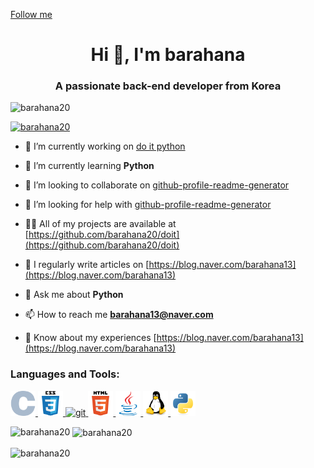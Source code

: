 
[Follow me](https://github.com/barahana20)

<h1 align="center">Hi 👋, I'm barahana</h1>
<h3 align="center">A passionate back-end developer from Korea</h3>

<p align="left"> <img src="https://komarev.com/ghpvc/?username=barahana20&label=Profile%20views&color=0e75b6&style=flat" alt="barahana20" /> </p>

<p align="left"> <a href="https://github.com/ryo-ma/github-profile-trophy"><img src="https://github-profile-trophy.vercel.app/?username=barahana20" alt="barahana20" /></a> </p>

- 🔭 I’m currently working on [do it python](https://github.com/barahana20/doit)

- 🌱 I’m currently learning **Python**

- 👯 I’m looking to collaborate on [github-profile-readme-generator](https://github.com/barahana20/doit)

- 🤝 I’m looking for help with [github-profile-readme-generator](https://github.com/barahana20/doit)

- 👨‍💻 All of my projects are available at [https://github.com/barahana20/doit](https://github.com/barahana20/doit)

- 📝 I regularly write articles on [https://blog.naver.com/barahana13](https://blog.naver.com/barahana13)

- 💬 Ask me about **Python**

- 📫 How to reach me **barahana13@naver.com**

- 📄 Know about my experiences [https://blog.naver.com/barahana13](https://blog.naver.com/barahana13)


<h3 align="left">Languages and Tools:</h3>
<p align="left"> <a href="https://www.cprogramming.com/" target="_blank"> <img src="https://raw.githubusercontent.com/devicons/devicon/master/icons/c/c-original.svg" alt="c" width="40" height="40"/> </a> <a href="https://www.w3schools.com/css/" target="_blank"> <img src="https://raw.githubusercontent.com/devicons/devicon/master/icons/css3/css3-original-wordmark.svg" alt="css3" width="40" height="40"/> </a> <a href="https://git-scm.com/" target="_blank"> <img src="https://www.vectorlogo.zone/logos/git-scm/git-scm-icon.svg" alt="git" width="40" height="40"/> </a> <a href="https://www.w3.org/html/" target="_blank"> <img src="https://raw.githubusercontent.com/devicons/devicon/master/icons/html5/html5-original-wordmark.svg" alt="html5" width="40" height="40"/> </a> <a href="https://www.java.com" target="_blank"> <img src="https://raw.githubusercontent.com/devicons/devicon/master/icons/java/java-original.svg" alt="java" width="40" height="40"/> </a> <a href="https://www.linux.org/" target="_blank"> <img src="https://raw.githubusercontent.com/devicons/devicon/master/icons/linux/linux-original.svg" alt="linux" width="40" height="40"/> </a> <a href="https://www.python.org" target="_blank"> <img src="https://raw.githubusercontent.com/devicons/devicon/master/icons/python/python-original.svg" alt="python" width="40" height="40"/> </a> </p>

<p><img align="left" src="https://github-readme-stats.vercel.app/api/top-langs?username=barahana20&show_icons=true&locale=en&layout=compact" alt="barahana20" /></p>

<p>&nbsp;<img align="center" src="https://github-readme-stats.vercel.app/api?username=barahana20&show_icons=true&locale=en" alt="barahana20" /></p>

<p><img align="center" src="https://github-readme-streak-stats.herokuapp.com/?user=barahana20&" alt="barahana20" /></p>



